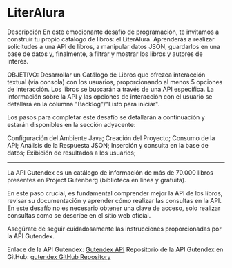 # LiterAlura

Descripción
En este emocionante desafío de programación, te invitamos a construir tu propio catálogo de libros: el LiterAlura. Aprenderás a realizar solicitudes a una API de libros, a manipular datos JSON, guardarlos en una base de datos y, finalmente, a filtrar y mostrar los libros y autores de interés.

OBJETIVO: Desarrollar un Catálogo de Libros que ofrezca interacción textual (vía consola) con los usuarios, proporcionando al menos 5 opciones de interacción. Los libros se buscarán a través de una API específica. La información sobre la API y las opciones de interacción con el usuario se detallará en la columna "Backlog"/"Listo para iniciar".

Los pasos para completar este desafío se detallarán a continuación y estarán disponibles en la sección adyacente:

Configuración del Ambiente Java;
Creación del Proyecto;
Consumo de la API;
Análisis de la Respuesta JSON;
Inserción y consulta en la base de datos;
Exibición de resultados a los usuarios;

-------------------------------

La API Gutendex es un catálogo de información de más de 70.000 libros presentes en Project Gutenberg (biblioteca en línea y gratuita).

En este paso crucial, es fundamental comprender mejor la API de los libros, revisar su documentación y aprender cómo realizar las consultas en la API. En este desafío no es necesario obtener una clave de acceso, solo realizar consultas como se describe en el sitio web oficial.

Asegúrate de seguir cuidadosamente las instrucciones proporcionadas por la API Gutendex.

Enlace de la API Gutendex: [Gutendex API](https://gutendex.com/)
Repositorio de la API Gutendex en GitHub: [gutendex GitHub Repository](https://github.com/garethbjohnson/gutendex)
 
